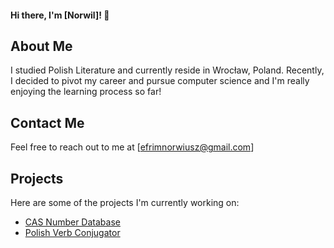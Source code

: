 #### Hi there, I'm [Norwil]! 👋

## About Me

I studied Polish Literature and currently reside in Wrocław, Poland. Recently, I decided to pivot my career and pursue computer science and I'm really enjoying the learning process so far!

## Contact Me

Feel free to reach out to me at [efrimnorwiusz@gmail.com]

## Projects

Here are some of the projects I'm currently working on:

- [CAS Number Database](https://github.com/Norwil/CASNum)
- [Polish Verb Conjugator](https://github.com/Norwil/polish-verb-conjugator)
